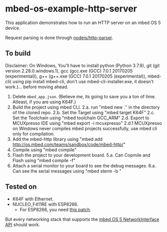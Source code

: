 # mbed-os-example-http-server

This application demonstrates how to run an HTTP server on an mbed OS 5 device.

Request parsing is done through [nodejs/http-parser](https://github.com/nodejs/http-parser).

## To build
Disclaimer: On Windows, You'll have to install python (Python 3.7.9), git (git version 2.28.0.windows.1), gcc (gcc.exe (GCC) 7.0.1 20170205 (experimental)), g++ (g++.exe (GCC) 7.0.1 20170205 (experimental)),  mbed-cli( using pip install mbed-cli, don't use mbed-cli-installer.exe, it doesn't work.)...  before moving ahead.

1. Delete ``mbed_app.json``. (Believe me, its going to save you a ton of time. Atleast, if you are using K64F.)
2. Build the project  using mbed CLI.
2.a. run "mbed new .'' in the directory of the cloned repo.
2.b. Set the Target using "mbed target K64F"
2.c. Set the Toolchain using "mbed toolchain GCC_ARM"
2.d. Export to MCUXpresso IDE using "mbed export -i mcuxpresso"
2.d.1 MCUXpresso on Windows never compiles mbed projects successfully, use mbed cli only for compilation.
3. Add the mbed-http library using "mbed add http://os.mbed.com/teams/sandbox/code/mbed-http/"
4. Compile using "mbed compile"
5. Flash the project to your development board.
5.a. Can Copmile and Flash using "mbed compile -f"
6. Attach a serial monitor to your board to see the debug messages.
6.a. Can see the serial messages using "mbed sterm -b <Baud>"

## Tested on

* K64F with Ethernet.
* NUCLEO_F411RE with ESP8266.
    * For ESP8266, you need [this patch](https://github.com/ARMmbed/esp8266-driver/pull/41).

But every networking stack that supports the [mbed OS 5 NetworkInterface API](https://docs.mbed.com/docs/mbed-os-api-reference/en/latest/APIs/communication/network_sockets/) should work.
